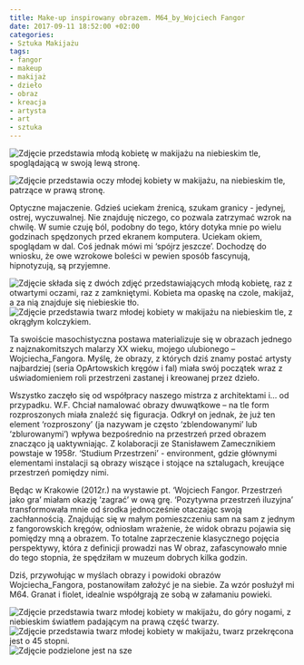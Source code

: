 ```yaml
---
title: Make-up inspirowany obrazem. M64_by_Wojciech Fangor
date: 2017-09-11 18:52:00 +02:00
categories:
- Sztuka Makijażu
tags:
- fangor
- makeup
- makijaż
- dzieło
- obraz
- kreacja
- artysta
- art
- sztuka
---
```


![Zdjęcie przedstawia młodą kobietę w makijażu na niebieskim tle, spoglądającą w swoją lewą stronę.](https://assets0.ello.co/uploads/asset/attachment/6212854/ello-optimized-8ec92992.jpg)

![Zdjęcie przedstawia oczy młodej kobiety w makijażu, na niebieskim tle, patrzące w prawą stronę.](https://assets0.ello.co/uploads/asset/attachment/6212856/ello-optimized-aa292e9b.jpg)

<olela-narrative>
Optyczne majaczenie. Gdzieś uciekam źrenicą, szukam granicy - jedynej, ostrej, wyczuwalnej. Nie znajduję niczego, co pozwala zatrzymać wzrok na chwilę. W sumie czuję ból, podobny do tego, który dotyka mnie po wielu godzinach spędzonych przed ekranem komputera. Uciekam okiem, spoglądam w dal. Coś jednak mówi mi ‘spójrz jeszcze’. Dochodzę do wniosku, że owe wzrokowe boleści w pewien sposób fascynują, hipnotyzują, są przyjemne.
</olela-narrative>

![Zdjęcie składa się z dwóch zdjęć przedstawiających młodą kobietę, raz z otwartymi oczami, raz z zamkniętymi. Kobieta ma opaskę na czole, makijaż, a za nią znajduje się niebieskie tło.](https://assets1.ello.co/uploads/asset/attachment/6212869/ello-optimized-a7c84043.jpg)
![Zdjęcie przedstawia twarz młodej kobiety w makijażu na niebieskim tle, z okrągłym kolczykiem.](https://assets1.ello.co/uploads/asset/attachment/6212859/ello-optimized-14898cf4.jpg)

Ta swoiście masochistyczna postawa materializuje się w obrazach jednego z najznakomitszych malarzy XX wieku, mojego ulubionego – Wojciecha_Fangora. Myślę, że obrazy, z których dziś znamy postać artysty najbardziej (seria OpArtowskich kręgów i fal) miała swój początek wraz z uświadomieniem roli przestrzeni zastanej i kreowanej przez dzieło. 

Wszystko zaczęło się od współpracy naszego mistrza z architektami i… od przypadku. W.F. Chciał namalować obrazy dwuwątkowe – na tle form rozproszonych miała znaleźć się figuracja. Odkrył on jednak, że już ten element ‘rozproszony’ (ja nazywam je często ‘zblendowanymi’ lub ‘zblurowanymi’) wpływa bezpośrednio na przestrzeń przed obrazem znacząco ją uaktywniając. Z kolaboracji ze Stanisławem Zamecznikiem powstaje w 1958r. ‘Studium Przestrzeni’ - environment, gdzie głównymi elementami instalacji są obrazy wiszące i stojące na sztalugach, kreujące przestrzeń pomiędzy nimi. 

Będąc w Krakowie (2012r.) na wystawie pt. ‘Wojciech Fangor. Przestrzeń jako gra’ miałam okazję ‘zagrać’ w ową grę. ‘Pozytywna przestrzeń iluzyjna’ transformowała mnie od środka jednocześnie otaczając swoją zachłannością. Znajdując się w małym pomieszczeniu sam na sam z jednym z fangorowskich kręgów, odniosłam wrażenie, że widok obrazu pojawia się pomiędzy mną a obrazem. To totalne zaprzeczenie klasycznego pojęcia perspektywy, która z definicji prowadzi nas W obraz, zafascynowało mnie do tego stopnia, że spędziłam w muzeum dobrych kilka godzin.

Dziś, przywołując w myślach obrazy i powidoki obrazów Wojciecha_Fangora, postanowiłam założyć je na siebie. Za wzór posłużył mi M64. Granat i fiolet, idealnie współgrają ze sobą w załamaniu powieki. 

![Zdjęcie przedstawia twarz młodej kobiety w makijażu, do góry nogami, z niebieskim światłem padającym na prawą część twarzy.](https://assets2.ello.co/uploads/asset/attachment/6212890/ello-optimized-b9dcd943.jpg)
![Zdjęcie przedstawia twarz młodej kobiety w makijażu, twarz przekręcona jest o 45 stopni.](https://assets0.ello.co/uploads/asset/attachment/6212884/ello-optimized-794ded76.jpg)
![Zdjęcie podzielone jest na sze](https://assets2.ello.co/uploads/asset/attachment/6212877/ello-optimized-9dd5aa1b.jpg)